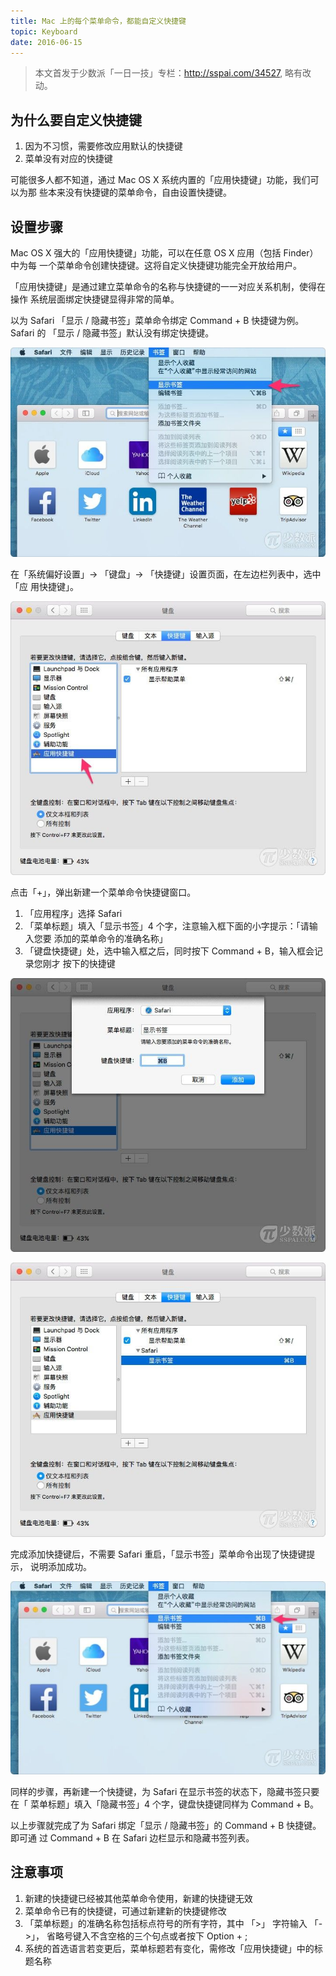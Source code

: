 ```yaml
---
title: Mac 上的每个菜单命令，都能自定义快捷键
topic: Keyboard
date: 2016-06-15
---
```


> 本文首发于少数派「一日一技」专栏：http://sspai.com/34527, 略有改动。

## 为什么要自定义快捷键

  1. 因为不习惯，需要修改应用默认的快捷键
  2. 菜单没有对应的快捷键


  可能很多人都不知道，通过 Mac OS X 系统内置的「应用快捷键」功能，我们可以为那
  些本来没有快捷键的菜单命令，自由设置快捷键。

## 设置步骤

  Mac OS X 强大的「应用快捷键」功能，可以在任意 OS X 应用（包括 Finder）中为每
  一个菜单命令创建快捷键。这将自定义快捷键功能完全开放给用户。

  「应用快捷键」是通过建立菜单命令的名称与快捷键的一一对应关系机制，使得在操作
  系统层面绑定快捷键显得非常的简单。

  以为 Safari 「显示 / 隐藏书签」菜单命令绑定 Command + B 快捷键为例。Safari 的
  「显示 / 隐藏书签」默认没有绑定快捷键。

  ![Safari 显示书签菜单](./safari-show-bookmark-menu.jpg)

  在「系统偏好设置」-> 「键盘」-> 「快捷键」设置页面，在左边栏列表中，选中「应
  用快捷键」。

  ![系统偏好设置](./application-keyboard-in-prefs.jpg)

  点击「+」，弹出新建一个菜单命令快捷键窗口。

  1. 「应用程序」选择 Safari
  2. 「菜单标题」填入「显示书签」4 个字，注意输入框下面的小字提示：「请输入您要
     添加的菜单命令的准确名称」
  3. 「键盘快捷键」处，选中输入框之后，同时按下 Command + B，输入框会记录您刚才
     按下的快捷键


  ![记录快捷键](./assign-keyboard-to-bookmark.jpg)

  ![应用快捷键](./app-keyboards-in-prefs.jpg)

  完成添加快捷键后，不需要 Safari 重启，「显示书签」菜单命令出现了快捷键提示，
  说明添加成功。

  ![菜单显示快捷键](./keyboard-display-in-menu-item.jpg)

  同样的步骤，再新建一个快捷键，为 Safari 在显示书签的状态下，隐藏书签只要在「
  菜单标题」填入「隐藏书签」4 个字，键盘快捷键同样为 Command + B。

  以上步骤就完成了为 Safari 绑定「显示 / 隐藏书签」的 Command + B 快捷键。即可通
  过 Command + B 在 Safari 边栏显示和隐藏书签列表。

## 注意事项

  1. 新建的快捷键已经被其他菜单命令使用，新建的快捷键无效
  2. 菜单命令已有的快捷键，可通过新建新的快捷键修改
  3. 「菜单标题」的准确名称包括标点符号的所有字符，其中 「>」 字符输入 「->」，
     省略号键入不含空格的三个句点或者按下 Option + ;
  4. 系统的首选语言若变更后，菜单标题若有变化，需修改「应用快捷键」中的标题名称

